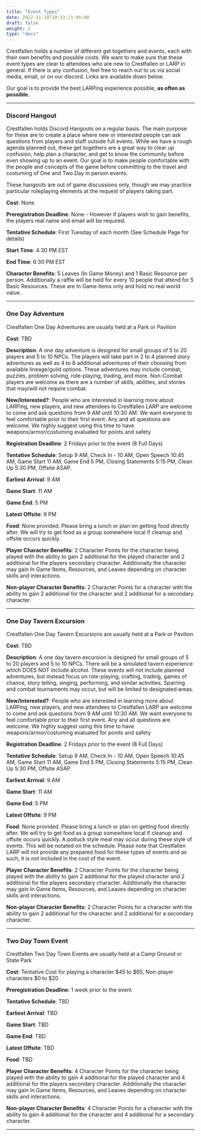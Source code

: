 ```yaml
---
title: "Event Types"
date: 2022-11-10T10:33:21-05:00
draft: false
weight: 2
type: "docs"
---
```


Crestfallen holds a number of different get togethers and events, each with their own benefits and possible costs.  We want to make sure that these event types are clear to attendees who are new to Crestfallen or LARP in general.  If there is any confusion, feel free to reach out to us via social media, email, or on our discord.  Links are available down below.

Our goal is to provide the best LARPing experience possible, **as often as possible.** 

------

### **Discord Hangout** 

Crestfallen holds Discord Hangouts on a regular basis.  The main purpose for these are to create a place where new or interested people can ask questions from players and staff outside full events.  While we have a rough agenda planned out, these get togethers are a great way to clear up confusion, help plan a character, and get to know the community before even showing up to an event.  Our goal is to make people comfortable with the people and concepts of the game before committing to the travel and costuming of One and Two Day in person events.

These hangouts are out of game discussions only, though we may practice particular roleplaying elements at the request of players taking part.

**Cost**: None 

**Preregistration Deadline**: None - However if players wish to gain benefits, the players real name and email will be required. 

**Tentative Schedule**: First Tuesday of each month (See Schedule Page for details)

**Start Time**: 4:30 PM EST

**End Time**: 6:30 PM EST

**Character Benefits**:  5 Leaves (In Game Money) and 1 Basic Resource per person.  Additionally a raffle will be held for every 10 people that attend for 5 Basic Resources.  These are In Game items only and hold no real world value.

------



### **One Day Adventure**

Crestfallen One Day Adventures are usually held at a Park or Pavilion

**Cost**: TBD

**Description**: A one day adventure is designed for small groups of 5 to 20 players and 5 to 10 NPCs.  The players will take part in 2 to 4 planned story adventures as well as 4 to 8 additional adventures of their choosing from available lineage/guild options.  These adventures may include combat, puzzles, problem solving, role-playing, trading, and more.  Non-Combat players are welcome as there are a number of skills, abilities, and stories that may/will not require combat.

**New/Interested?**:  People who are interested in learning more about LARPing, new players, and new attendees to Crestfallen LARP are welcome to come and ask questions from 9 AM until 10:30 AM.  We want everyone to feel comfortable prior to their first event.  Any and all questions are welcome.  We highly suggest using this time to have weapons/armor/costuming evaluated for points and safety

**Registration Deadline**: 2 Fridays prior to the event (8 Full Days)

**Tentative Schedule**: Setup 9 AM, Check In - 10 AM, Open Speech 10:45 AM, Game Start 11 AM, Game End 5 PM, Closing Statements 5:15 PM, Clean Up 5:30 PM, Offsite ASAP.

**Earliest Arrival**: 9 AM

**Game Start**: 11 AM

**Game End**: 5 PM

**Latest Offsite**: 9 PM

**Food**: None provided. Please bring a lunch or plan on getting food directly after. We will try to get food as a group somewhere local if cleanup and offsite occurs quickly.

**Player Character Benefits**: 2 Character Points for the character being played with the ability to gain 2 additional for the played character and 2 additional for the players secondary character.  Additionally the character may gain In Game Items, Resources, and Leaves depending on character skills and interactions.

**Non-player Character Benefits**:  2 Character Points for a character with the ability to gain 2 additional for the character and 2 additional for a secondary character.

------

 

### **One Day Tavern Excursion**

Crestfallen One Day Tavern Excursions are usually held at a Park or Pavilion

**Cost**: TBD

**Description**: A one day tavern excursion is designed for small groups of 5 to 20 players and 5 to 10 NPCs.  There will be a simulated tavern experience which DOES NOT include alcohol.  These events will not include planned adventures, but instead focus on role-playing, crafting, trading, games of chance, story telling, singing, performing, and similar activities.  Sparring and combat tournaments may occur, but will be limited to designated areas.

**New/Interested?**:  People who are interested in learning more about LARPing, new players, and new attendees to Crestfallen LARP are welcome to come and ask questions from 9 AM until 10:30 AM.  We want everyone to feel comfortable prior to their first event.  Any and all questions are welcome.  We highly suggest using this time to have weapons/armor/costuming evaluated for points and safety

**Registration Deadline**: 2 Fridays prior to the event (8 Full Days)

**Tentative Schedule**: Setup 9 AM, Check In - 10 AM, Open Speech 10:45 AM, Game Start 11 AM, Game End 5 PM, Closing Statements 5:15 PM, Clean Up 5:30 PM, Offsite ASAP.

**Earliest Arrival**: 9 AM

**Game Start**: 11 AM

**Game End**: 5 PM

**Latest Offsite**: 9 PM

**Food**: None provided. Please bring a lunch or plan on getting food directly after. We will try to get food as a group somewhere local if cleanup and offsite occurs quickly.  A potluck style meal may occur during these style of events.  This will be notated on the schedule.  Please note that Crestfallen LARP will not provide any prepared food for these types of events and as such, it is not included in the cost of the event.

**Player Character Benefits**: 2 Character Points for the character being played with the ability to gain 2 additional for the played character and 2 additional for the players secondary character.  Additionally the character may gain In Game Items, Resources, and Leaves depending on character skills and interactions.

**Non-player Character Benefits**:  2 Character Points for a character with the ability to gain 2 additional for the character and 2 additional for a secondary character.

------





### **Two Day Town Event**

Crestfallen Two Day Town Events are usually held at a Camp Ground or State Park

**Cost**: Tentative Cost for playing a character $45 to $65, Non-player characters $0 to $20 

**Preregistration Deadline**: 1 week prior to the event 

**Tentative Schedule**: TBD

**Earliest Arrival**: TBD

**Game Start**: TBD 

**Game End**: TBD 

**Latest Offsite**: TBD

**Food**: TBD

**Player Character Benefits**: 4 Character Points for the character being played with the ability to gain 4 additional for the played character and 4 additional for the players secondary character.  Additionally the character may gain In Game Items, Resources, and Leaves depending on character skills and interactions.

**Non-player Character Benefits**: 4 Character Points for a character with the ability to gain 4 additional for the character and 4 additional for a secondary character.

------

